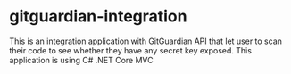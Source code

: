 # gitguardian-integration
This is an integration application with GitGuardian API that let user to scan their code to see whether they have any secret key exposed. This application is using C# .NET Core MVC
